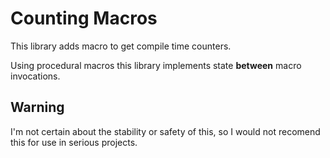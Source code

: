 # Counting Macros

This library adds macro to get compile time counters.

Using procedural macros this library implements state **between** macro invocations.

## Warning
I'm not certain about the stability or safety of this, so I would not
recomend this for use in serious projects.
